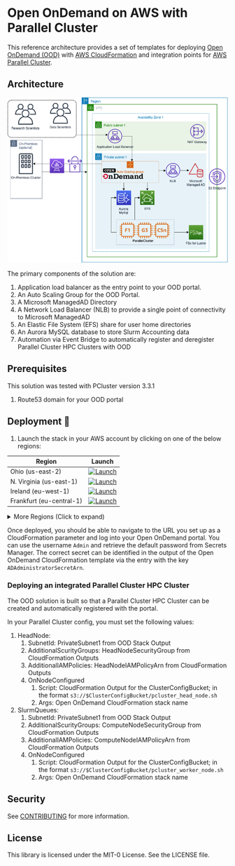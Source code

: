 # Open OnDemand on AWS with Parallel Cluster

This reference architecture provides a set of templates for deploying [Open OnDemand (OOD)](https://openondemand.org/) with [AWS CloudFormation](https://aws.amazon.com/cloudformation/) and integration points for [AWS Parallel Cluster](https://aws.amazon.com/hpc/parallelcluster/).

## Architecture

![architecture](images/architecture.png)

The primary components of the solution are:

1. Application load balancer as the entry point to your OOD portal.
1. An Auto Scaling Group for the OOD Portal.
1. A Microsoft ManagedAD Directory
1. A Network Load Balancer (NLB) to provide a single point of connectivity to Microsoft ManagedAD
1. An Elastic File System (EFS) share for user home directories
1. An Aurora MySQL database to store Slurm Accounting data
1. Automation via Event Bridge to automatically register and deregister Parallel Cluster HPC Clusters with OOD

## Prerequisites

This solution was tested with PCluster version 3.3.1

1. Route53 domain for your OOD portal

## Deployment 🚀

1. Launch the stack in your AWS account by clicking on one of the below regions:


| Region           | Launch                                                                                                                                                                                                                                                                                                                           |
|------------------|----------------------------------------------------------------------------------------------------------------------------------------------------------------------------------------------------------------------------------------------------------------------------------------------------------------------------------|
| Ohio (us-east-2) | [![Launch](https://samdengler.github.io/cloudformation-launch-stack-button-svg/images/us-east-2.svg)](https://us-east-2.console.aws.amazon.com/cloudformation/home?region=us-east-2#/stacks/create/review?stackName=open-ondemand&templateURL=https://aws-hpc-workshops.s3.amazonaws.com/openondemand.yml) |
| N. Virginia (us-east-1) | [![Launch](https://samdengler.github.io/cloudformation-launch-stack-button-svg/images/us-east-1.svg)](https://us-east-1.console.aws.amazon.com/cloudformation/home?region=us-east-1#/stacks/create/review?stackName=open-ondemand&templateURL=https://aws-hpc-workshops.s3.amazonaws.com/openondemand.yml) |
| Ireland (eu-west-1) | [![Launch](https://samdengler.github.io/cloudformation-launch-stack-button-svg/images/eu-west-1.svg)](https://eu-west-1.console.aws.amazon.com/cloudformation/home?region=eu-west-1#/stacks/create/review?stackName=open-ondemand&templateURL=https://aws-hpc-workshops.s3.amazonaws.com/openondemand.yml) |
| Frankfurt (eu-central-1) | [![Launch](https://samdengler.github.io/cloudformation-launch-stack-button-svg/images/eu-central-1.svg)](https://eu-central-1.console.aws.amazon.com/cloudformation/home?region=eu-central-1#/stacks/create/review?stackName=open-ondemand&templateURL=https://aws-hpc-workshops.s3.amazonaws.com/openondemand.yml) |

<details>
    <summary>More Regions (Click to expand)</summary>

| Region           | Launch                                                                                                                                                                                                                                                                                                                           |
|------------------|----------------------------------------------------------------------------------------------------------------------------------------------------------------------------------------------------------------------------------------------------------------------------------------------------------------------------------|
| Oregon (us-west-2) | [![Launch](https://samdengler.github.io/cloudformation-launch-stack-button-svg/images/us-west-2.svg)](https://us-west-2.console.aws.amazon.com/cloudformation/home?region=us-west-2#/stacks/create/review?stackName=open-ondemand&templateURL=https://aws-hpc-workshops.s3.amazonaws.com/openondemand.yml) |
| California (us-west-1) | [![Launch](https://samdengler.github.io/cloudformation-launch-stack-button-svg/images/us-west-1.svg)](https://us-west-1.console.aws.amazon.com/cloudformation/home?region=us-west-1#/stacks/create/review?stackName=open-ondemand&templateURL=https://aws-hpc-workshops.s3.amazonaws.com/openondemand.yml) |
| London (eu-west-2) | [![Launch](https://samdengler.github.io/cloudformation-launch-stack-button-svg/images/eu-west-2.svg)](https://eu-west-2.console.aws.amazon.com/cloudformation/home?region=eu-west-2#/stacks/create/review?stackName=open-ondemand&templateURL=https://aws-hpc-workshops.s3.amazonaws.com/openondemand.yml) |
| Paris (eu-west-3) | [![Launch](https://samdengler.github.io/cloudformation-launch-stack-button-svg/images/eu-west-3.svg)](https://eu-west-3.console.aws.amazon.com/cloudformation/home?region=eu-west-3#/stacks/create/review?stackName=open-ondemand&templateURL=https://aws-hpc-workshops.s3.amazonaws.com/openondemand.yml) |
| Stockholm (eu-north-1) | [![Launch](https://samdengler.github.io/cloudformation-launch-stack-button-svg/images/eu-north-1.svg)](https://eu-north-1.console.aws.amazon.com/cloudformation/home?region=eu-north-1#/stacks/create/review?stackName=open-ondemand&templateURL=https://aws-hpc-workshops.s3.amazonaws.com/openondemand.yml) |
| Canada (ca-central-1) | [![Launch](https://samdengler.github.io/cloudformation-launch-stack-button-svg/images/ca-central-1.svg)](https://ca-central-1.console.aws.amazon.com/cloudformation/home?region=ca-central-1#/stacks/create/review?stackName=open-ondemand&templateURL=https://aws-hpc-workshops.s3.amazonaws.com/openondemand.yml) |
| Tokyo (ap-northeast-1) | [![Launch](https://samdengler.github.io/cloudformation-launch-stack-button-svg/images/ap-northeast-1.svg)](https://ap-northeast-1.console.aws.amazon.com/cloudformation/home?region=ap-northeast-1#/stacks/create/review?stackName=open-ondemand&templateURL=https://aws-hpc-workshops.s3.amazonaws.com/openondemand.yml) |
| Seoul (ap-northeast-2) | [![Launch](https://samdengler.github.io/cloudformation-launch-stack-button-svg/images/ap-northeast-2.svg)](https://ap-northeast-2.console.aws.amazon.com/cloudformation/home?region=ap-northeast-2#/stacks/create/review?stackName=open-ondemand&templateURL=https://aws-hpc-workshops.s3.amazonaws.com/openondemand.yml) |
| Mumbai (ap-south-1) | [![Launch](https://samdengler.github.io/cloudformation-launch-stack-button-svg/images/ap-south-1.svg)](https://ap-south-1.console.aws.amazon.com/cloudformation/home?region=ap-south-1#/stacks/create/review?stackName=open-ondemand&templateURL=https://aws-hpc-workshops.s3.amazonaws.com/openondemand.yml) |
| Singapore (ap-southeast-1) | [![Launch](https://samdengler.github.io/cloudformation-launch-stack-button-svg/images/ap-southeast-1.svg)](https://ap-southeast-1.console.aws.amazon.com/cloudformation/home?region=ap-southeast-1#/stacks/create/review?stackName=open-ondemand&templateURL=https://aws-hpc-workshops.s3.amazonaws.com/openondemand.yml) |
| Sydney (ap-southeast-2) | [![Launch](https://samdengler.github.io/cloudformation-launch-stack-button-svg/images/ap-southeast-2.svg)](https://ap-southeast-2.console.aws.amazon.com/cloudformation/home?region=ap-southeast-2#/stacks/create/review?stackName=open-ondemand&templateURL=https://aws-hpc-workshops.s3.amazonaws.com/openondemand.yml) |
</details>

Once deployed, you should be able to navigate to the URL you set up as a CloudFormation parameter and log into your Open OnDemand portal. You can use the username `Admin` and retrieve the default password from Secrets Manager. The correct secret can be identified in the output of the Open OnDemand CloudFormation template via the entry with the key `ADAdministratorSecretArn`.

### Deploying an integrated Parallel Cluster HPC Cluster

The OOD solution is built so that a Parallel Cluster HPC Cluster can be created and automatically registered with the portal.

In your Parallel Cluster config, you must set the following values:

1. HeadNode:
    1. SubnetId: PrivateSubnet1 from OOD Stack Output
    1. AdditionalScurityGroups: HeadNodeSecurityGroup from CloudFormation Outputs
    1. AdditionalIAMPolicies: HeadNodeIAMPolicyArn from CloudFormation Outputs
    1. OnNodeConfigured
        1. Script: CloudFormation Output for the ClusterConfigBucket; in the format `s3://$ClusterConfigBucket/pcluster_head_node.sh`
        1. Args: Open OnDemand CloudFormation stack name
1. SlurmQueues:
    1. SubnetId: PrivateSubnet1 from OOD Stack Output
    1. AdditionalScurityGroups: ComputeNodeSecurityGroup from CloudFormation Outputs
    1. AdditionalIAMPolicies: ComputeNodeIAMPolicyArn from CloudFormation Outputs
    1. OnNodeConfigured
        1. Script: CloudFormation Output for the ClusterConfigBucket; in the format `s3://$ClusterConfigBucket/pcluster_worker_node.sh`
        1. Args: Open OnDemand CloudFormation stack name

## Security

See [CONTRIBUTING](CONTRIBUTING.md#security-issue-notifications) for more information.

## License

This library is licensed under the MIT-0 License. See the LICENSE file.
